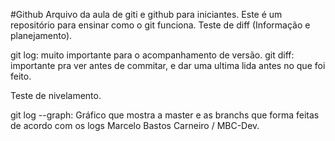 #Github
Arquivo da aula de giti e github para iniciantes.
Este é um repositório para ensinar como o git funciona.
Teste de diff (Informação e planejamento).

git log: muito importante para o acompanhamento de versão.
git diff: importante pra ver antes de commitar, e dar uma ultima lida antes no que foi feito.

Teste de nivelamento.

git log --graph: Gráfico que mostra a master e as branchs que forma feitas de acordo com os logs
Marcelo Bastos Carneiro / MBC-Dev.
